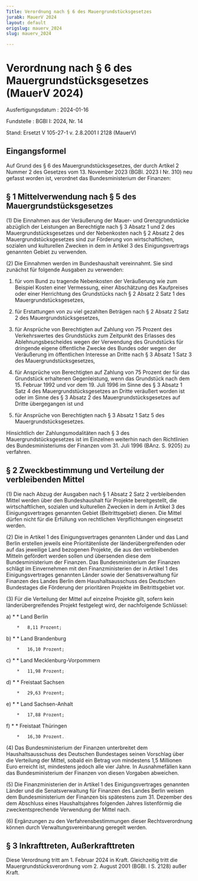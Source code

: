 ```yaml
---
Title: Verordnung nach § 6 des Mauergrundstücksgesetzes
jurabk: MauerV 2024
layout: default
origslug: mauerv_2024
slug: mauerv_2024

---
```


# Verordnung nach § 6 des Mauergrundstücksgesetzes (MauerV 2024)

Ausfertigungsdatum
:   2024-01-16

Fundstelle
:   BGBl I: 2024, Nr. 14

Stand: Ersetzt V 105-27-1 v. 2.8.2001 I 2128 (MauerV)

## Eingangsformel

Auf Grund des § 6 des Mauergrundstücksgesetzes, der durch Artikel 2 Nummer 2 des Gesetzes vom 13. November 2023 (BGBl. 2023 I Nr. 310) neu gefasst worden ist, verordnet das Bundesministerium der Finanzen:


## § 1 Mittelverwendung nach § 5 des Mauergrundstücksgesetzes

(1) Die Einnahmen aus der Veräußerung der Mauer- und Grenzgrundstücke abzüglich der Leistungen an Berechtigte nach § 3 Absatz 1 und 2 des Mauergrundstücksgesetzes und der Nebenkosten nach § 2 Absatz 2 des Mauergrundstücksgesetzes sind zur Förderung von wirtschaftlichen, sozialen und kulturellen Zwecken in dem in Artikel 3 des Einigungsvertrags genannten Gebiet zu verwenden.

(2) Die Einnahmen werden im Bundeshaushalt vereinnahmt. Sie sind zunächst für folgende Ausgaben zu verwenden:

1.  für vom Bund zu tragende Nebenkosten der Veräußerung wie zum Beispiel Kosten einer Vermessung, einer Abschätzung des Kaufpreises oder einer Herrichtung des Grundstücks nach § 2 Absatz 2 Satz 1 des Mauergrundstücksgesetzes,


2.  für Erstattungen von zu viel gezahlten Beträgen nach § 2 Absatz 2 Satz 2 des Mauergrundstücksgesetzes,


3.  für Ansprüche von Berechtigten auf Zahlung von 75 Prozent des Verkehrswertes des Grundstücks zum Zeitpunkt des Erlasses des Ablehnungsbescheides wegen der Verwendung des Grundstücks für dringende eigene öffentliche Zwecke des Bundes oder wegen der Veräußerung im öffentlichen Interesse an Dritte nach § 3 Absatz 1 Satz 3 des Mauergrundstücksgesetzes,


4.  für Ansprüche von Berechtigten auf Zahlung von 75 Prozent der für das Grundstück erhaltenen Gegenleistung, wenn das Grundstück nach dem 15. Februar 1992 und vor dem 19. Juli 1996 im Sinne des § 3 Absatz 1 Satz 4 des Mauergrundstücksgesetzes an Dritte veräußert worden ist oder im Sinne des § 3 Absatz 2 des Mauergrundstücksgesetzes auf Dritte übergegangen ist und


5.  für Ansprüche von Berechtigten nach § 3 Absatz 1 Satz 5 des Mauergrundstücksgesetzes.



Hinsichtlich der Zahlungsmodalitäten nach § 3 des Mauergrundstücksgesetzes ist im Einzelnen weiterhin nach den Richtlinien des Bundesministeriums der Finanzen vom 31. Juli 1996 (BAnz. S. 9205) zu verfahren.


## § 2 Zweckbestimmung und Verteilung der verbleibenden Mittel

(1) Die nach Abzug der Ausgaben nach § 1 Absatz 2 Satz 2 verbleibenden Mittel werden über den Bundeshaushalt für Projekte bereitgestellt, die wirtschaftlichen, sozialen und kulturellen Zwecken in dem in Artikel 3 des Einigungsvertrages genannten Gebiet (Beitrittsgebiet) dienen. Die Mittel dürfen nicht für die Erfüllung von rechtlichen Verpflichtungen eingesetzt werden.

(2) Die in Artikel 1 des Einigungsvertrages genannten Länder und das Land Berlin erstellen jeweils eine Prioritätenliste der länderübergreifenden oder auf das jeweilige Land bezogenen Projekte, die aus den verbleibenden Mitteln gefördert werden sollen und übersenden diese dem Bundesministerium der Finanzen. Das Bundesministerium der Finanzen schlägt im Einvernehmen mit den Finanzministerien der in Artikel 1 des Einigungsvertrages genannten Länder sowie der Senatsverwaltung für Finanzen des Landes Berlin dem Haushaltsausschuss des Deutschen Bundestages die Förderung der prioritären Projekte im Beitrittsgebiet vor.

(3) Für die Verteilung der Mittel auf einzelne Projekte gilt, sofern kein länderübergreifendes Projekt festgelegt wird, der nachfolgende Schlüssel:

a)
    *        *   Land Berlin

        *   8,11 Prozent;





b)
    *        *   Land Brandenburg

        *   16,10 Prozent;





c)
    *        *   Land Mecklenburg-Vorpommern

        *   11,98 Prozent;





d)
    *        *   Freistaat Sachsen

        *   29,63 Prozent;





e)
    *        *   Land Sachsen-Anhalt

        *   17,88 Prozent;





f)
    *        *   Freistaat Thüringen

        *   16,30 Prozent.







(4) Das Bundesministerium der Finanzen unterbreitet dem Haushaltsausschuss des Deutschen Bundestages seinen Vorschlag über die Verteilung der Mittel, sobald ein Betrag von mindestens 1,5 Millionen Euro erreicht ist, mindestens jedoch alle vier Jahre. In Ausnahmefällen kann das Bundesministerium der Finanzen von diesen Vorgaben abweichen.

(5) Die Finanzministerien der in Artikel 1 des Einigungsvertrages genannten Länder und die Senatsverwaltung für Finanzen des Landes Berlin weisen dem Bundesministerium der Finanzen bis spätestens zum 31. Dezember des dem Abschluss eines Haushaltsjahres folgenden Jahres listenförmig die zweckentsprechende Verwendung der Mittel nach.

(6) Ergänzungen zu den Verfahrensbestimmungen dieser Rechtsverordnung können durch Verwaltungsvereinbarung geregelt werden.


## § 3 Inkrafttreten, Außerkrafttreten

Diese Verordnung tritt am 1. Februar 2024 in Kraft. Gleichzeitig tritt die Mauergrundstücksverordnung vom 2. August 2001 (BGBl. I S. 2128) außer Kraft.

